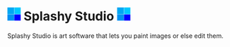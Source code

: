 # <img src="https://github.com/SplashyStudio/.github/blob/main/assets/images/icon.png?raw=true" width="30" height="30"> Splashy Studio <img src="https://github.com/SplashyStudio/.github/blob/main/assets/images/icon.png?raw=true" width="30" height="30">
Splashy Studio is art software that lets you paint images or else edit them.
